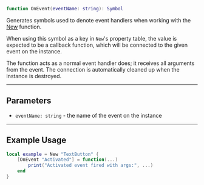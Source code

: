 ```Lua
function OnEvent(eventName: string): Symbol
```

Generates symbols used to denote event handlers when working with the [New](../new)
function.

When using this symbol as a key in `New`'s property table, the value is expected
to be a callback function, which will be connected to the given event on the
instance.

The function acts as a normal event handler does; it receives all arguments from
the event. The connection is automatically cleaned up when the instance is
destroyed.

-----

## Parameters

- `eventName: string` - the name of the event on the instance

-----

## Example Usage

```Lua
local example = New "TextButton" {
	[OnEvent "Activated"] = function(...)
		print("Activated event fired with args:", ...)
	end
}
```